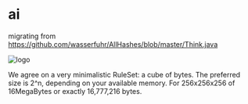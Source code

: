 # ai
migrating from https://github.com/wasserfuhr/AllHashes/blob/master/Think.java

![logo](https://docs.google.com/drawings/d/1fr7KRFP1qd4s-gT_OMmobvdqmnKhZUFGVB0lTYDRzIE/pub?w=320&amp;h=240)

We agree on a very minimalistic RuleSet: a cube of bytes. The preferred size is 2^n, depending on your available memory.
For 256x256x256 of 16MegaBytes or exactly 16,777,216 bytes.
